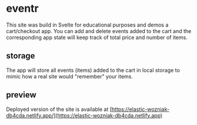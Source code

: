 # eventr

This site was build in Svelte for educational purposes and demos a cart/checkout app. You can add and delete events added to the cart and the corresponding app state will keep track of total price and number of items.

## storage

The app will store all events (items) added to the cart in local storage to mimic how a real site would "remember" your items.

## preview

Deployed version of the site is available at [https://elastic-wozniak-db4cda.netlify.app/](https://elastic-wozniak-db4cda.netlify.app)
